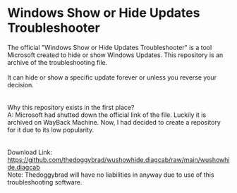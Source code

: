 # Windows Show or Hide Updates Troubleshooter
The official "Windows Show or Hide Updates Troubleshooter" is a tool Microsoft created to hide or show Windows Updates. This repository is an archive of the troubleshooting file.
<br>
<br>
It can hide or show a specific update forever or unless you reverse your decision.
<br>
<br>
<br>
Why this repository exists in the first place?
<br>
A: Microsoft had shutted down the official link of the file. Luckily it is archived on WayBack Machine.
Now, I had decided to create a repository for it due to its low popularity.
<br>
<br>
<br>
Download Link: https://github.com/thedoggybrad/wushowhide.diagcab/raw/main/wushowhide.diagcab
<br>
Note: Thedoggybrad will have no liabilities in anyway due to use of this troubleshooting software.
